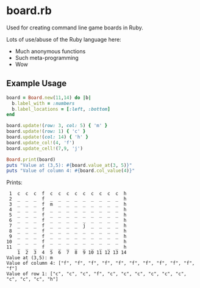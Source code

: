 # board.rb

Used for creating command line game boards in Ruby.

Lots of use/abuse of the Ruby language here:
- Much anonymous functions
- Such meta-programming
- Wow

## Example Usage

```ruby
board = Board.new(11,14) do |b|
  b.label_with = :numbers
  b.label_locations = [:left, :bottom]
end

board.update!(row: 3, col: 5) { 'm' }
board.update!(row: 1) { 'c' }
board.update!(col: 14) { 'h' }
board.update_col!(4, 'f')
board.update_cell!(7,9, 'j')

Board.print(board)
puts "Value at (3,5): #{board.value_at(3, 5)}"
puts "Value of column 4: #{board.col_value(4)}"
```

Prints:

```
 1  c  c  c  f  c  c  c  c  c  c  c  c  c  h
 2  _  _  _  f  _  _  _  _  _  _  _  _  _  h
 3  _  _  _  f  m  _  _  _  _  _  _  _  _  h
 4  _  _  _  f  _  _  _  _  _  _  _  _  _  h
 5  _  _  _  f  _  _  _  _  _  _  _  _  _  h
 6  _  _  _  f  _  _  _  _  _  _  _  _  _  h
 7  _  _  _  f  _  _  _  _  j  _  _  _  _  h
 8  _  _  _  f  _  _  _  _  _  _  _  _  _  h
 9  _  _  _  f  _  _  _  _  _  _  _  _  _  h
10  _  _  _  f  _  _  _  _  _  _  _  _  _  h
11  _  _  _  f  _  _  _  _  _  _  _  _  _  h
    1  2  3  4  5  6  7  8  9 10 11 12 13 14
Value at (3,5): m
Value of column 4: ["f", "f", "f", "f", "f", "f", "f", "f", "f", "f", "f"]
Value of row 1: ["c", "c", "c", "f", "c", "c", "c", "c", "c", "c", "c", "c", "c", "h"]
```
